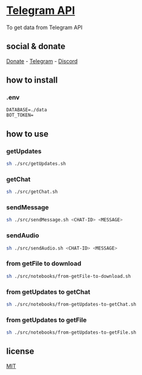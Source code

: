 # [Telegram API](https://core.telegram.org/bots/api)

To get data from Telegram API

## social & donate

[Donate](https://link.mercadopago.com.br/brtmvdl) - [Telegram](https://t.me/+KRmg5MlqgMk0MTg5) - [Discord](https://discord.gg/VUJWb4Yk)

## how to install

### .env

```
DATABASE=./data
BOT_TOKEN=

```

## how to use

### getUpdates

```sh
sh ./src/getUpdates.sh
```

### getChat

```sh
sh ./src/getChat.sh
```

### sendMessage

```sh
sh ./src/sendMessage.sh <CHAT-ID> <MESSAGE>
```

### sendAudio

```sh
sh ./src/sendAudio.sh <CHAT-ID> <MESSAGE>
```

### from getFile to download

```sh
sh ./src/notebooks/from-getFile-to-download.sh
```

### from getUpdates to getChat

```sh
sh ./src/notebooks/from-getUpdates-to-getChat.sh
```

### from getUpdates to getFile

```sh
sh ./src/notebooks/from-getUpdates-to-getFile.sh
```

## license

[MIT](./LICENSE)
